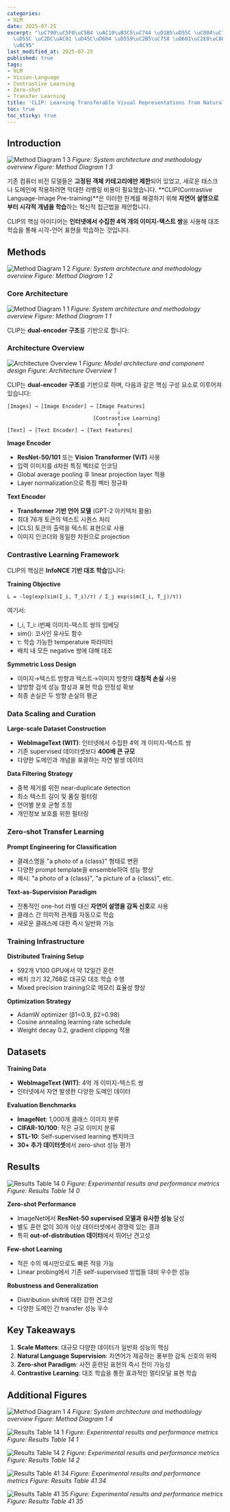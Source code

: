 ```yaml
---
categories:
- VLM
date: 2025-07-25
excerpt: "\uC790\uC5F0\uC5B4 \uAC10\uB3C5\uC744 \uD1B5\uD55C \uC804\uC774 \uAC00\uB2A5\
  \uD55C \uC2DC\uAC01 \uD45C\uD604 \uD559\uC2B5\uC758 \uD601\uC2E0\uC801 \uC811\uADFC\
  \uBC95"
last_modified_at: 2025-07-25
published: true
tags:
- VLM
- Vision-Language
- Contrastive Learning
- Zero-shot
- Transfer Learning
title: 'CLIP: Learning Transferable Visual Representations from Natural Language'
toc: true
toc_sticky: true
---
```


## Introduction

![Method Diagram 1 3](/assets/images/paper/clip-learning-transferable-visual-representations-from-natural-language/method_diagram_1_3.png)
*Figure: System architecture and methodology overview*
*Figure: Method Diagram 1 3*

기존 컴퓨터 비전 모델들은 **고정된 객체 카테고리에만 제한**되어 있었고, 새로운 태스크나 도메인에 적용하려면 막대한 라벨링 비용이 필요했습니다. **CLIP(Contrastive Language-Image Pre-training)**은 이러한 한계를 해결하기 위해 **자연어 설명으로부터 시각적 개념을 학습**하는 혁신적 접근법을 제안합니다.

CLIP의 핵심 아이디어는 **인터넷에서 수집한 4억 개의 이미지-텍스트 쌍**을 사용해 대조 학습을 통해 시각-언어 표현을 학습하는 것입니다.

## Methods

![Method Diagram 1 2](/assets/images/paper/clip-learning-transferable-visual-representations-from-natural-language/method_diagram_1_2.png)
*Figure: System architecture and methodology overview*
*Figure: Method Diagram 1 2*

### Core Architecture

![Method Diagram 1 1](/assets/images/paper/clip-learning-transferable-visual-representations-from-natural-language/method_diagram_1_1.png)
*Figure: System architecture and methodology overview*
*Figure: Method Diagram 1 1*

CLIP는 **dual-encoder 구조**를 기반으로 합니다:

### Architecture Overview

![Architecture Overview 1](/assets/images/paper/clip-learning-transferable-visual-representations-from-natural-language/architecture_overview_1.png)
*Figure: Model architecture and component design*
*Figure: Architecture Overview 1*

CLIP는 **dual-encoder 구조**를 기반으로 하며, 다음과 같은 핵심 구성 요소로 이루어져 있습니다:

```
[Images] → [Image Encoder] → [Image Features]
                                    ↓
                            [Contrastive Learning]
                                    ↑
[Text] → [Text Encoder] → [Text Features]
```

**Image Encoder**
- **ResNet-50/101** 또는 **Vision Transformer (ViT)** 사용
- 입력 이미지를 d차원 특징 벡터로 인코딩
- Global average pooling 후 linear projection layer 적용
- Layer normalization으로 특징 벡터 정규화

**Text Encoder**  
- **Transformer 기반 언어 모델** (GPT-2 아키텍처 활용)
- 최대 76개 토큰의 텍스트 시퀀스 처리
- [CLS] 토큰의 출력을 텍스트 표현으로 사용
- 이미지 인코더와 동일한 차원으로 projection

### Contrastive Learning Framework

CLIP의 핵심은 **InfoNCE 기반 대조 학습**입니다:

**Training Objective**
```
L = -log(exp(sim(I_i, T_i)/τ) / Σ_j exp(sim(I_i, T_j)/τ))
```

여기서:
- I_i, T_i: i번째 이미지-텍스트 쌍의 임베딩
- sim(): 코사인 유사도 함수  
- τ: 학습 가능한 temperature 파라미터
- 배치 내 모든 negative 쌍에 대해 대조

**Symmetric Loss Design**
- 이미지→텍스트 방향과 텍스트→이미지 방향의 **대칭적 손실** 사용
- 양방향 검색 성능 향상과 표현 학습 안정성 확보
- 최종 손실은 두 방향 손실의 평균

### Data Scaling and Curation

**Large-scale Dataset Construction**
- **WebImageText (WIT)**: 인터넷에서 수집한 4억 개 이미지-텍스트 쌍
- 기존 supervised 데이터셋보다 **400배 큰 규모**
- 다양한 도메인과 개념을 포괄하는 자연 발생 데이터

**Data Filtering Strategy**
- 중복 제거를 위한 near-duplicate detection
- 최소 텍스트 길이 및 품질 필터링  
- 언어별 분포 균형 조정
- 개인정보 보호를 위한 필터링

### Zero-shot Transfer Learning

**Prompt Engineering for Classification**
- 클래스명을 "a photo of a {class}" 형태로 변환
- 다양한 prompt template을 ensemble하여 성능 향상
- 예시: "a photo of a {class}", "a picture of a {class}", etc.

**Text-as-Supervision Paradigm**
- 전통적인 one-hot 라벨 대신 **자연어 설명을 감독 신호**로 사용
- 클래스 간 의미적 관계를 자동으로 학습
- 새로운 클래스에 대한 즉시 일반화 가능

### Training Infrastructure

**Distributed Training Setup**
- 592개 V100 GPU에서 약 12일간 훈련
- 배치 크기 32,768로 대규모 대조 학습 수행
- Mixed precision training으로 메모리 효율성 향상

**Optimization Strategy**
- AdamW optimizer (β1=0.9, β2=0.98)
- Cosine annealing learning rate schedule
- Weight decay 0.2, gradient clipping 적용

## Datasets

**Training Data**
- **WebImageText (WIT)**: 4억 개 이미지-텍스트 쌍
- 인터넷에서 자연 발생한 다양한 도메인 데이터

**Evaluation Benchmarks**
- **ImageNet**: 1,000개 클래스 이미지 분류
- **CIFAR-10/100**: 작은 규모 이미지 분류  
- **STL-10**: Self-supervised learning 벤치마크
- **30+ 추가 데이터셋**에서 zero-shot 성능 평가

## Results

![Results Table 14 0](/assets/images/paper/clip-learning-transferable-visual-representations-from-natural-language/results_table_14_0.png)
*Figure: Experimental results and performance metrics*
*Figure: Results Table 14 0*

**Zero-shot Performance**
- ImageNet에서 **ResNet-50 supervised 모델과 유사한 성능** 달성
- 별도 훈련 없이 30개 이상 데이터셋에서 경쟁력 있는 결과
- 특히 **out-of-distribution 데이터**에서 뛰어난 견고성

**Few-shot Learning**
- 적은 수의 예시만으로도 빠른 적응 가능
- Linear probing에서 기존 self-supervised 방법들 대비 우수한 성능

**Robustness and Generalization**
- Distribution shift에 대한 강한 견고성
- 다양한 도메인 간 transfer 성능 우수

## Key Takeaways

1. **Scale Matters**: 대규모 다양한 데이터가 일반화 성능의 핵심
2. **Natural Language Supervision**: 자연어가 제공하는 풍부한 감독 신호의 위력
3. **Zero-shot Paradigm**: 사전 훈련된 표현의 즉시 전이 가능성
4. **Contrastive Learning**: 대조 학습을 통한 효과적인 멀티모달 표현 학습

## Additional Figures

![Method Diagram 1 4](/assets/images/paper/clip-learning-transferable-visual-representations-from-natural-language/method_diagram_1_4.png)
*Figure: System architecture and methodology overview*
*Figure: Method Diagram 1 4*

![Results Table 14 1](/assets/images/paper/clip-learning-transferable-visual-representations-from-natural-language/results_table_14_1.png)
*Figure: Experimental results and performance metrics*
*Figure: Results Table 14 1*

![Results Table 14 2](/assets/images/paper/clip-learning-transferable-visual-representations-from-natural-language/results_table_14_2.png)
*Figure: Experimental results and performance metrics*
*Figure: Results Table 14 2*

![Results Table 41 34](/assets/images/paper/clip-learning-transferable-visual-representations-from-natural-language/results_table_41_34.png)
*Figure: Experimental results and performance metrics*
*Figure: Results Table 41 34*

![Results Table 41 35](/assets/images/paper/clip-learning-transferable-visual-representations-from-natural-language/results_table_41_35.png)
*Figure: Experimental results and performance metrics*
*Figure: Results Table 41 35*